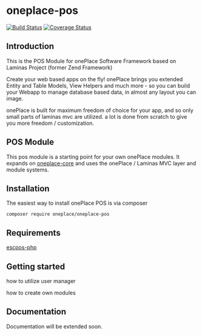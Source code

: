 # oneplace-pos

[![Build Status](https://travis-ci.com/OnePlc/PLC_X_POS.svg?branch=master)](https://travis-ci.com/OnePlc/PLC_X_POS)
[![Coverage Status](https://coveralls.io/repos/github/OnePlc/PLC_X_POS/badge.svg?branch=master)](https://coveralls.io/github/OnePlc/PLC_X_POS?branch=master)

## Introduction

This is the POS Module for onePlace Software Framework based on Laminas Project (former Zend Framework)

Create your web based apps on the fly! onePlace brings you extended Entity and Table Models,
View Helpers and much more - so you can build your Webapp to manage database based data, 
in almost any layout you can image. 

onePlace is built for maximum freedom of choice for your app, and so only small
parts of laminas mvc are utilized. a lot is done from scratch to give you more freedom / customization.

## POS Module

This pos module is a starting point for your own onePlace modules.
It expands on [oneplace-core](https://github.com/OnePlc/PLC_X_Core) and uses the onePlace / Laminas MVC layer and module systems.

## Installation

The easiest way to install onePlace POS is via composer
```shell script
composer require oneplace/oneplace-pos
```

## Requirements
[escpos-php](https://github.com/mike42/escpos-php)

## Getting started

how to utilize user manager

how to create own modules

## Documentation

Documentation will be extended soon.